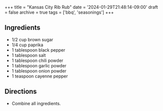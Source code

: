 +++
title = "Kansas City Rib Rub"
date = '2024-01-29T21:48:14-09:00'
draft = false
archive = true
tags = ['bbq', 'seasonings']
+++

## Ingredients
* 1/2 cup brown sugar
* 1/4 cup paprika
* 1 tablespoon black pepper
* 1 tablespoon salt
* 1 tablespoon chili powder
* 1 tablespoon garlic powder
* 1 tablespoon onion powder
* 1 teaspoon cayenne pepper

## Directions
* Combine all ingredients.
